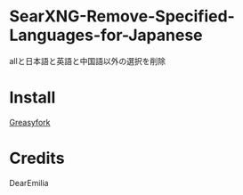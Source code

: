 # SearXNG-Remove-Specified-Languages-for-Japanese

allと日本語と英語と中国語以外の選択を削除

# Install
[Greasyfork](https://greasyfork.org/en/scripts/503248-searxng-remove-specified-languages-for-japanese)

# Credits
DearEmilia
